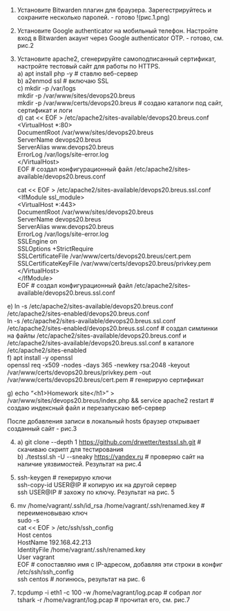 <ol>
<li class="has-line-data" data-line-start="0" data-line-end="1">Установите Bitwarden плагин для браузера. Зарегестрируйтесь и сохраните несколько паролей. - готово !(рис.1.png)</li>
</ol>
<ol start="2">
<li class="has-line-data" data-line-start="4" data-line-end="5">Установите Google authenticator на мобильный телефон. Настройте вход в Bitwarden акаунт через Google authenticator OTP. - готово, см. рис.2</li>
</ol>
<ol start="3">
<li class="has-line-data" data-line-start="8" data-line-end="38">
<p class="has-line-data" data-line-start="8" data-line-end="22">Установите apache2, сгенерируйте самоподписанный сертификат, настройте тестовый сайт для работы по HTTPS.<br>
a) apt install php -y # ставлю веб-сервер<br>
b) a2enmod ssl # включаю SSL<br>
c) mkdir -p /var/logs<br>
mkdir -p /var/www/sites/devops20.breus<br>
mkdir -p /var/www/certs/devops20.breus # создаю каталоги под сайт, сертификат и логи<br>
d) cat &lt;&lt; EOF &gt; /etc/apache2/sites-available/devops20.breus.conf<br>
&lt;VirtualHost *:80&gt;<br>
DocumentRoot /var/www/sites/devops20.breus<br>
ServerName devops20.breus<br>
ServerAlias www.devops20.breus<br>
ErrorLog /var/logs/site-error.log<br>
&lt;/VirtualHost&gt;<br>
EOF # создал конфигурационный файл /etc/apache2/sites-available/devops20.breus.conf</p>
<p class="has-line-data" data-line-start="23" data-line-end="37">cat &lt;&lt; EOF &gt; /etc/apache2/sites-available/devops20.breus.ssl.conf<br>
&lt;IfModule ssl_module&gt;<br>
&lt;VirtualHost *:443&gt;<br>
DocumentRoot /var/www/sites/devops20.breus<br>
ServerName devops20.breus<br>
ServerAlias www.devops20.breus<br>
ErrorLog /var/logs/site-error.log<br>
SSLEngine on<br>
SSLOptions +StrictRequire<br>
SSLCertificateFile /var/www/certs/devops20.breus/cert.pem<br>
SSLCertificateKeyFile /var/www/certs/devops20.breus/privkey.pem<br>
&lt;/VirtualHost&gt;<br>
&lt;/IfModule&gt;<br>
EOF # создал конфигурационный файл /etc/apache2/sites-available/devops20.breus.ssl.conf</p>
</li>
</ol>
<p class="has-line-data" data-line-start="38" data-line-end="42">e) ln -s /etc/apache2/sites-available/devops20.breus.conf /etc/apache2/sites-enabled/devops20.breus.conf<br>
ln -s /etc/apache2/sites-available/devops20.breus.ssl.conf /etc/apache2/sites-enabled/devops20.breus.ssl.conf # создал симлинки на файлы /etc/apache2/sites-available/devops20.breus.conf и /etc/apache2/sites-available/devops20.breus.ssl.conf в каталоге /etc/apache2/sites-enabled<br>
f) apt install -y openssl<br>
openssl req -x509 -nodes -days 365 -newkey rsa:2048 -keyout /var/www/certs/devops20.breus/privkey.pem -out /var/www/certs/devops20.breus/cert.pem # генерирую сертификат</p>
<p class="has-line-data" data-line-start="43" data-line-end="44">g) echo “&lt;h1&gt;Homework site&lt;/h1&gt;” &gt; /var/www/sites/devops20.breus/index.php &amp;&amp; service apache2 restart # создаю индексный файл и перезапускаю веб-сервер</p>
<p class="has-line-data" data-line-start="45" data-line-end="46">После добавления записи в локальный hosts браузер открывает созданный сайт - рис.3</p>
<ol start="4">
<li class="has-line-data" data-line-start="49" data-line-end="51">а) git clone --depth 1 <a href="https://github.com/drwetter/testssl.sh.git">https://github.com/drwetter/testssl.sh.git</a> # скачиваю скрипт для тестирования<br>
b) ./testssl.sh -U --sneaky <a href="https://yandex.ru">https://yandex.ru</a> # проверяю сайт на наличие уязвимостей. Результат на рис.4</li>
</ol>
<ol start="5">
<li class="has-line-data" data-line-start="53" data-line-end="56">ssh-keygen # генерирую ключи<br>
ssh-copy-id USER@IP # копирую их на другой сервер<br>
ssh USER@IP # захожу по ключу. Результат на рис. 5</li>
</ol>
<ol start="6">
<li class="has-line-data" data-line-start="58" data-line-end="67">mv /home/vagrant/.ssh/id_rsa /home/vagrant/.ssh/renamed.key # переименовываю ключ<br>
sudo -s<br>
cat &lt;&lt; EOF &gt; /etc/ssh/ssh_config<br>
Host centos<br>
HostName 192.168.42.213<br>
IdentityFile /home/vagrant/.ssh/renamed.key<br>
User vagrant<br>
EOF # сопоставляю имя с IP-адресом, добавляя эти строки в конфиг /etc/ssh/ssh_config<br>
ssh centos # логинюсь, результат на рис. 6</li>
</ol>
<ol start="7">
<li class="has-line-data" data-line-start="69" data-line-end="71">tcpdump -i eth1 -c 100 -w /home/vagrant/log.pcap # собрал лог<br>
tshark -r /home/vagrant/log.pcap # прочитал его, см. рис.7</li>
</ol>